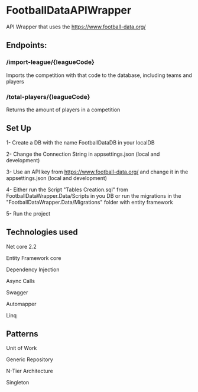 # FootballDataAPIWrapper

API Wrapper that uses the https://www.football-data.org/ 

## Endpoints:

### /import-league/{leagueCode}

  Imports the competition with that code to the database, including teams and players

### /total-players/{leagueCode}

  Returns the amount of players in a competition
  
  
 ## Set Up
 
 1- Create a DB with the name FootballDataDB in your localDB
 
 2- Change the Connection String in appsettings.json (local and development)
 
 3- Use an API key from https://www.football-data.org/ and change it in the appsettings.json (local and development)
 
 4- Either run the Script "Tables Creation.sql" from FootballDataWrapper.Data/Scripts in you DB or run the migrations in the   
 "FootballDataWrapper.Data/Migrations" folder with entity framework
 
 5- Run the project
 
 ## Technologies used
  Net core 2.2
  
  Entity Framework core
  
  Dependency Injection
  
  Async Calls
  
  Swagger
  
  Automapper
  
  Linq
  
  ## Patterns 
  Unit of Work
  
  Generic Repository
  
  N-Tier Architecture
  
  Singleton
